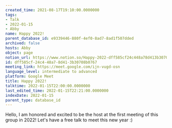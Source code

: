```yaml
---
created_time: 2021-08-17T19:10:00.0000000
tags:
- Talk
- 2022-01-15
- Abby
name: Happy 2022!
parent_database_id: e9339446-880f-4ef0-8ad7-8ad1f507dded
archived: false
hosts: Abby
object: page
notion_url: https://www.notion.so/Happy-2022-dff585cf24c448a78d413b30708b0767
id: dff585cf-24c4-48a7-8d41-3b30708b0767
meeting_link: https://meet.google.com/ijn-vugd-osn
language_level: intermediate to advanced
platform: Google Meet
title: Happy 2022!
talktime: 2022-01-15T22:00:00.0000000
last_edited_time: 2022-01-15T22:21:00.0000000
indexDate: 2022-01-15
parent_type: database_id
---
```


Hello, I am honored and excited to be the host at the first meeting of this group in 2022! Let's have a free talk to meet this new year :)





